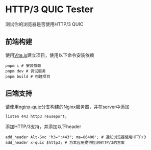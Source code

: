# HTTP/3 QUIC Tester
测试你的浏览器是否使用HTTP/3 QUIC

## 前端构建
使用[Vite.js](https://vitejs.dev)建立项目，使用以下命令安装依赖
```shell
pnpm i # 安装依赖
pnpm dev # 调试服务
pnpm build # 构建项目
```

## 后端支持
请使用[nginx-quic](https://quic.nginx.org)分支构建的Nginx服务器，并在server中添加
```
listen 443 http3 reuseport;
```
添加HTTP/3支持，并添加以下header
```
add_header Alt-Svc 'h3=":443"; ma=86400'; # 通知浏览器使用HTTP/3
add_header x-quic $http3; # 为本应用提供检测HTTP/3的方案
```
